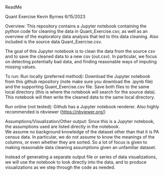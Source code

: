 ReadMe

Quant Exercise
Kevin Byrnes
6/15/2023

Overview:
This repository contains a Jupyter notebook containing the python code for cleaning the data in Quant_Exercise.csv, as well as an overview of the exploratory data analysis
that led to this data cleaning.  Also included is the source data Quant_Exercise.csv.

The goal of this Jupyter notebook is to clean the data from the source csv and to save the cleaned data to a new csv (out.csv).
In particular, we focus on detecting potentially bad data, and finding reasonable ways of imputing missing values.


To run:
Run locally (preferred method):
Download the Jupyter notebook from this github repository (note make sure you download the .ipynb file) and the supporting Quant_Exercise.csv file.
Save both files to the same local directory (this is where the notebook will search for the source data).
This notebook will then write the cleaned data to the same local directory.

Run online (not tested):
Github has a Jupyter notebook renderer.
Also highly recommended is nbviewer (https://nbviewer.org/)


Assumptions/Visualization/Other output:
Since this is a Jupyter notebook, the assumptions used are listed directly in the notebook.  
We assume no background knowledge of the dataset other than that it is PA census data.
In particular, we do not assume to know the meanings of the columns, or even whether they are sorted.  So a lot of focus is given to making reasonable
data cleaning assumptions given an unfamiliar dataset.

Instead of generating a separate output file or series of data visualizations, we will use the notebook to look directly into the data, 
and to produce visualizations as we step through the code as needed.



